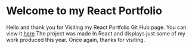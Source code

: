 # Welcome to my React Portfolio
Hello and thank you for Visiting my React Portfolio Git Hub page. You can view it <a href="https://angry-archimedes-74aa28.netlify.app/">here</a>
The project was made In React and displays just some of my work produced this year. Once again, thanks 
for visiting.

